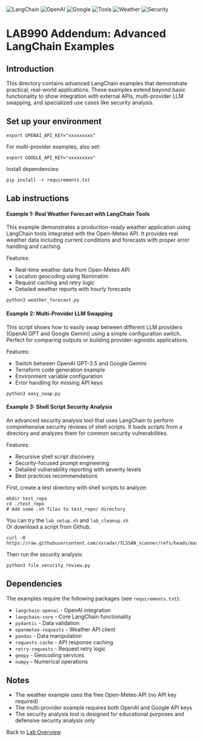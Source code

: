![LangChain](https://img.shields.io/badge/LangChain-lightgrey) ![OpenAI](https://img.shields.io/badge/OpenAI-lightblue) ![Google](https://img.shields.io/badge/Google-orange) ![Tools](https://img.shields.io/badge/Tools-purple) ![Weather](https://img.shields.io/badge/Weather-blue) ![Security](https://img.shields.io/badge/Security-red)

# LAB990 Addendum: Advanced LangChain Examples
## Introduction
This directory contains advanced LangChain examples that demonstrate practical, real-world applications. These examples extend beyond basic functionality to show integration with external APIs, multi-provider LLM swapping, and specialized use cases like security analysis.

## Set up your environment
```
export OPENAI_API_KEY="xxxxxxxxx"
```
For multi-provider examples, also set:
```
export GOOGLE_API_KEY="xxxxxxxxx"
```
Install dependencies:
```
pip install -r requirements.txt
```

## Lab instructions

#### Example 1: Real Weather Forecast with LangChain Tools
This example demonstrates a production-ready weather application using LangChain tools integrated with the Open-Meteo API. It provides real weather data including current conditions and forecasts with proper error handling and caching.

Features:
- Real-time weather data from Open-Meteo API
- Location geocoding using Nominatim
- Request caching and retry logic
- Detailed weather reports with hourly forecasts

```
python3 weather_forecast.py
```

#### Example 2: Multi-Provider LLM Swapping
This script shows how to easily swap between different LLM providers (OpenAI GPT and Google Gemini) using a simple configuration switch. Perfect for comparing outputs or building provider-agnostic applications.

Features:
- Switch between OpenAI GPT-3.5 and Google Gemini
- Terraform code generation example
- Environment variable configuration
- Error handling for missing API keys

```
python3 easy_swap.py
```

#### Example 3: Shell Script Security Analysis
An advanced security analysis tool that uses LangChain to perform comprehensive security reviews of shell scripts. It loads scripts from a directory and analyzes them for common security vulnerabilities.

Features:
- Recursive shell script discovery
- Security-focused prompt engineering
- Detailed vulnerability reporting with severity levels
- Best practices recommendations

First, create a test directory with shell scripts to analyze:
```
mkdir test_repo
cd ./test_repo
# Add some .sh files to test_repo/ directory
```
You can try the `lab_setup.sh` and `lab_cleanup.sh`<br>
Or download a script from Github.
```
curl -O https://raw.githubusercontent.com/xxradar/TLSSAN_scanner/refs/heads/master/tlssan_scan.sh
```
Then run the security analysis:
```
python3 file_security_review.py
```

## Dependencies
The examples require the following packages (see `requirements.txt`):
- `langchain-openai` - OpenAI integration
- `langchain-core` - Core LangChain functionality
- `pydantic` - Data validation
- `openmeteo-requests` - Weather API client
- `pandas` - Data manipulation
- `requests-cache` - API response caching
- `retry-requests` - Request retry logic
- `geopy` - Geocoding services
- `numpy` - Numerical operations

## Notes
- The weather example uses the free Open-Meteo API (no API key required)
- The multi-provider example requires both OpenAI and Google API keys
- The security analysis tool is designed for educational purposes and defensive security analysis only

Back to [Lab Overview](https://github.com/kubiosec-agentic/agentic-labs/blob/master/README.md#-lab-overview)
